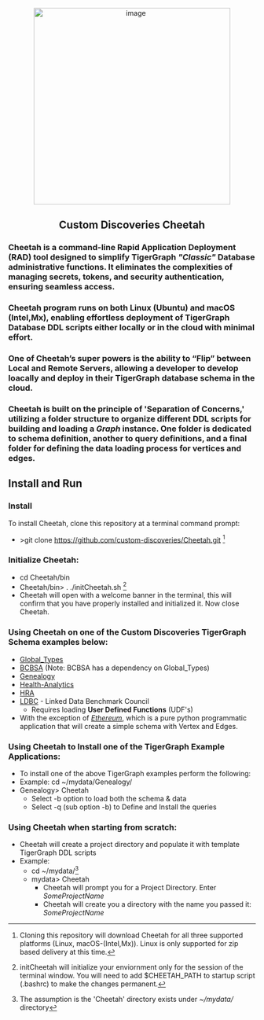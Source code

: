 <p align="center">
<img width="400" alt="image" src="https://github.com/user-attachments/assets/95effac5-14cd-4612-b4dd-01303c806231">
</p>


<h2>
<p align="center">Custom Discoveries Cheetah</p>
</h2>

### Cheetah is a command-line Rapid Application Deployment (RAD) tool designed to simplify TigerGraph *"Classic"* Database administrative functions. It eliminates the complexities of managing secrets, tokens, and security authentication, ensuring seamless access. 

### Cheetah program runs on both Linux (Ubuntu) and macOS (Intel,Mx), enabling effortless deployment of TigerGraph Database DDL scripts either locally or in the cloud with minimal effort.

### One of Cheetah’s super powers is the ability to “Flip” between Local and Remote Servers, allowing a developer to develop loacally and deploy in their TigerGraph database schema in the cloud.

### Cheetah is built on the principle of 'Separation of Concerns,' utilizing a folder structure to organize different DDL scripts for building and loading a *Graph* instance. One folder is dedicated to schema definition, another to query definitions, and a final folder for defining the data loading process for vertices and edges.


## Install and Run
### Install
To install Cheetah, clone this repository at a terminal command prompt: 
- \>git clone https://github.com/custom-discoveries/Cheetah.git [^1]
[^1]: Cloning this repository will download Cheetah for all three supported platforms (Linux, macOS-(Intel,Mx)). Linux is only supported for zip based delivery at this time.

### Initialize Cheetah:
-  cd Cheetah/bin
-  Cheetah/bin\> . ./initCheetah.sh [^2]
-  Cheetah will open with a welcome banner in the terminal, this will confirm that you have properly installed and initialized it. Now close Cheetah.

[^2]: initCheetah will initialize your enviornment only for the session of the terminal window. You will need to add $CHEETAH_PATH to startup script (.bashrc) to make the changes permanent.
### Using Cheetah on one of the Custom Discoveries TigerGraph Schema examples below:
  - [Global_Types](https://github.com/custom-discoveries/Global_Types)
  - [BCBSA](https://github.com/custom-discoveries/BCBSA) (Note: BCBSA has a dependency on Global_Types)
  - [Genealogy](https://github.com/custom-discoveries/Genealogy)
  - [Health-Analytics](https://github.com/custom-discoveries/Health-Analytics)
  - [HRA](https://github.com/custom-discoveries/HRA)
  - [LDBC](https://github.com/custom-discoveries/LDBC)  - Linked Data Benchmark Council
      - Requires loading **User Defined Functions** (UDF's)
  - With the exception of [*Ethereum*](https://github.com/custom-discoveries/Ethereum), which is a pure python programmatic application that will create a simple schema with Vertex and Edges.
### Using Cheetah to Install one of the TigerGraph Example Applications:
-  To install one of the above TigerGraph examples perform the following:
  - Example: cd ~/mydata/Genealogy/
  - Genealogy> Cheetah
      - Select -b option to load both the schema & data
      - Select -q (sub option -b) to Define and Install the queries
### Using Cheetah when starting from scratch:
- Cheetah will create a project directory and populate it with template TigerGraph DDL scripts
- Example:
    - cd ~/mydata/[^3]
    - mydata> Cheetah
       - Cheetah will prompt you for a Project Directory. Enter *SomeProjectName*
       - Cheetah will create you a directory with the name you passed it: *SomeProjectName*
[^3]: The assumption is the 'Cheetah' directory exists under *~/mydata/* directory
